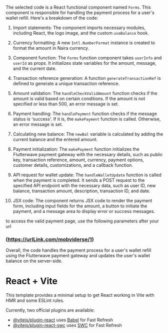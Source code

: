 The selected code is a React functional component named `Forms`. This component is responsible for handling the payment process for a user's wallet refill. Here's a breakdown of the code:

1. Import statements: The component imports necessary modules, including React, the logo image, and the custom `useBalance` hook.

2. Currency formatting: A new `Intl.NumberFormat` instance is created to format the amount in Naira currency.

3. Component function: The `Forms` function component takes `userInfo` and `userId` as props. It initializes state variables for the amount, message, and the current date.

4. Transaction reference generation: A function `generateTransactionRef` is defined to generate a unique transaction reference.

5. Amount validation: The `handleCheckValidAmount` function checks if the amount is valid based on certain conditions. If the amount is not specified or less than 500, an error message is set.

6. Payment handling: The `handlePayment` function checks if the message status is 'success'. If it is, the `makePayment` function is called. Otherwise, an error message is set.

7. Calculating new balance: The `newBal` variable is calculated by adding the current balance and the entered amount.

8. Payment initialization: The `makePayment` function initializes the Flutterwave payment gateway with the necessary details, such as public key, transaction reference, amount, currency, payment options, customer details, customizations, and a callback function.

9. API request for wallet update: The `handleWalletUpdate` function is called when the payment is completed. It sends a POST request to the specified API endpoint with the necessary data, such as user ID, new balance, transaction amount, description, transaction ID, and date.

10. JSX code: The component returns JSX code to render the payment form, including input fields for the amount, a button to initiate the payment, and a message area to display error or success messages.


to access the valid payment page, use the following parameters after your url
### (https://urlLink.com/mobviderse/1)

Overall, the code handles the payment process for a user's wallet refill using the Flutterwave payment gateway and updates the user's wallet balance on the server-side.

# React + Vite

This template provides a minimal setup to get React working in Vite with HMR and some ESLint rules.

Currently, two official plugins are available:

- [@vitejs/plugin-react](https://github.com/vitejs/vite-plugin-react/blob/main/packages/plugin-react/README.md) uses [Babel](https://babeljs.io/) for Fast Refresh
- [@vitejs/plugin-react-swc](https://github.com/vitejs/vite-plugin-react-swc) uses [SWC](https://swc.rs/) for Fast Refresh
